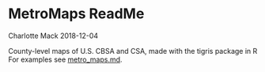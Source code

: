 MetroMaps ReadMe
================
Charlotte Mack
2018-12-04

County-level maps of U.S. CBSA and CSA, made with the tigris package in R For examples see [metro\_maps.md](https://github.com/cymack/MetroMaps/blob/master/metro_maps.md).
